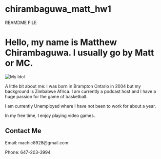 # chirambaguwa_matt_hw1
REAMDME FILE
<!DOCTYPE html>
<html>
<head>
</head>
<body>
  <h1>Hello, my name is Matthew Chirambaguwa. I usually go by Matt or MC. </h1>
  <img src= https://a2.espncdn.com/combiner/i?img=%2Fphoto%2F2020%2F0127%2Fr657675_1296x729_16%2D9.jpg alt="My Idol">
  <p>A little bit about me: I was born in Brampton Ontario in 2004 but my background is Zimbabwe Africa. I am currently a podcast host and I have a huge passion for the game of basketball.</p>
  <p>I am currently Unemployed where I have not been to work for about a year. </p>
  <p>In my free time, I enjoy playing video games.</p>
  <h2>Contact Me</h2>
  <p>Email: machic8928@gmail.com </p>
  <p>Phone: 647-203-3994 </p>
</body>
</html>
